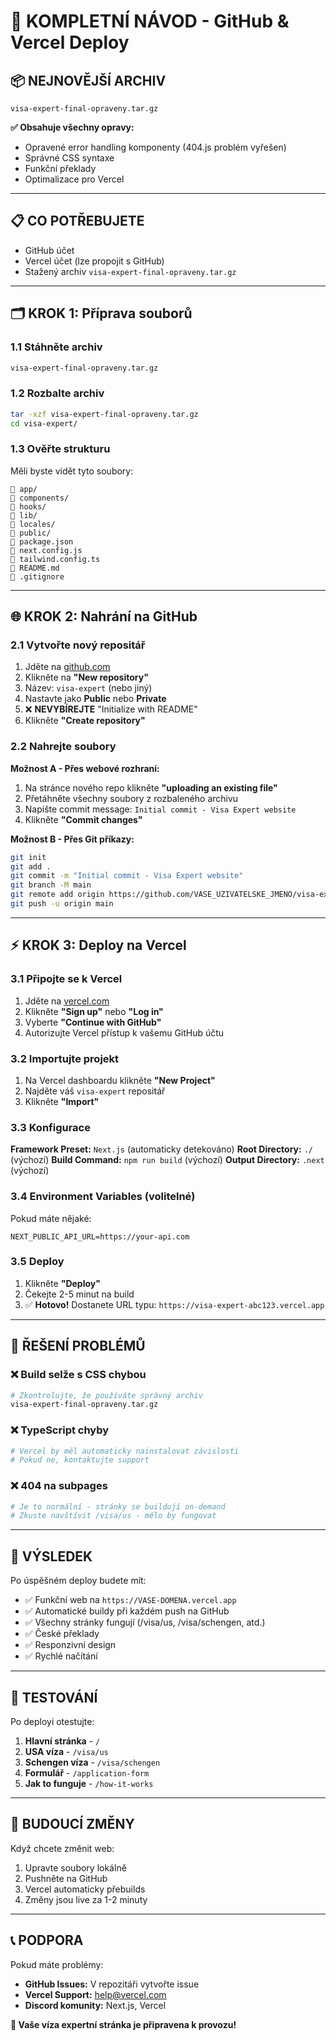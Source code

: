 # 🚀 KOMPLETNÍ NÁVOD - GitHub & Vercel Deploy

## 📦 **NEJNOVĚJŠÍ ARCHIV**
```
visa-expert-final-opraveny.tar.gz
```
**✅ Obsahuje všechny opravy:**
- Opravené error handling komponenty (404.js problém vyřešen)
- Správné CSS syntaxe
- Funkční překlady
- Optimalizace pro Vercel

---

## 📋 **CO POTŘEBUJETE**
- GitHub účet
- Vercel účet (lze propojit s GitHub)
- Stažený archiv `visa-expert-final-opraveny.tar.gz`

---

## 🗂️ **KROK 1: Příprava souborů**

### 1.1 Stáhněte archiv
```bash
visa-expert-final-opraveny.tar.gz
```

### 1.2 Rozbalte archiv
```bash
tar -xzf visa-expert-final-opraveny.tar.gz
cd visa-expert/
```

### 1.3 Ověřte strukturu
Měli byste vidět tyto soubory:
```
📁 app/
📁 components/
📁 hooks/
📁 lib/
📁 locales/
📁 public/
📄 package.json
📄 next.config.js
📄 tailwind.config.ts
📄 README.md
📄 .gitignore
```

---

## 🌐 **KROK 2: Nahrání na GitHub**

### 2.1 Vytvořte nový repositář
1. Jděte na [github.com](https://github.com)
2. Klikněte na **"New repository"**
3. Název: `visa-expert` (nebo jiný)
4. Nastavte jako **Public** nebo **Private**
5. ❌ **NEVYBÍREJTE** "Initialize with README"
6. Klikněte **"Create repository"**

### 2.2 Nahrejte soubory
**Možnost A - Přes webové rozhraní:**
1. Na stránce nového repo klikněte **"uploading an existing file"**
2. Přetáhněte všechny soubory z rozbaleného archivu
3. Napište commit message: `Initial commit - Visa Expert website`
4. Klikněte **"Commit changes"**

**Možnost B - Přes Git příkazy:**
```bash
git init
git add .
git commit -m "Initial commit - Visa Expert website"
git branch -M main
git remote add origin https://github.com/VASE_UZIVATELSKE_JMENO/visa-expert.git
git push -u origin main
```

---

## ⚡ **KROK 3: Deploy na Vercel**

### 3.1 Připojte se k Vercel
1. Jděte na [vercel.com](https://vercel.com)
2. Klikněte **"Sign up"** nebo **"Log in"**
3. Vyberte **"Continue with GitHub"**
4. Autorizujte Vercel přístup k vašemu GitHub účtu

### 3.2 Importujte projekt
1. Na Vercel dashboardu klikněte **"New Project"**
2. Najděte váš `visa-expert` repositář
3. Klikněte **"Import"**

### 3.3 Konfigurace
**Framework Preset:** `Next.js` (automaticky detekováno)
**Root Directory:** `./` (výchozí)
**Build Command:** `npm run build` (výchozí)
**Output Directory:** `.next` (výchozí)

### 3.4 Environment Variables (volitelné)
Pokud máte nějaké:
```
NEXT_PUBLIC_API_URL=https://your-api.com
```

### 3.5 Deploy
1. Klikněte **"Deploy"**
2. Čekejte 2-5 minut na build
3. ✅ **Hotovo!** Dostanete URL typu: `https://visa-expert-abc123.vercel.app`

---

## 🔧 **ŘEŠENÍ PROBLÉMŮ**

### ❌ **Build selže s CSS chybou**
```bash
# Zkontrolujte, že používáte správný archiv
visa-expert-final-opraveny.tar.gz
```

### ❌ **TypeScript chyby**
```bash
# Vercel by měl automaticky nainstalovat závislosti
# Pokud ne, kontaktujte support
```

### ❌ **404 na subpages**
```bash
# Je to normální - stránky se buildují on-demand
# Zkuste navštívit /visa/us - mělo by fungovat
```

---

## 🎯 **VÝSLEDEK**

Po úspěšném deploy budete mít:
- ✅ Funkční web na `https://VASE-DOMENA.vercel.app`
- ✅ Automatické buildy při každém push na GitHub
- ✅ Všechny stránky fungují (/visa/us, /visa/schengen, atd.)
- ✅ České překlady
- ✅ Responzivní design
- ✅ Rychlé načítání

---

## 📱 **TESTOVÁNÍ**

Po deployi otestujte:
1. **Hlavní stránka** - `/`
2. **USA víza** - `/visa/us`  
3. **Schengen víza** - `/visa/schengen`
4. **Formulář** - `/application-form`
5. **Jak to funguje** - `/how-it-works`

---

## 🔄 **BUDOUCÍ ZMĚNY**

Když chcete změnit web:
1. Upravte soubory lokálně
2. Pushněte na GitHub
3. Vercel automaticky přebuilds
4. Změny jsou live za 1-2 minuty

---

## 📞 **PODPORA**

Pokud máte problémy:
- **GitHub Issues:** V repozitáři vytvořte issue
- **Vercel Support:** help@vercel.com
- **Discord komunity:** Next.js, Vercel

**🎉 Vaše víza expertní stránka je připravena k provozu!**